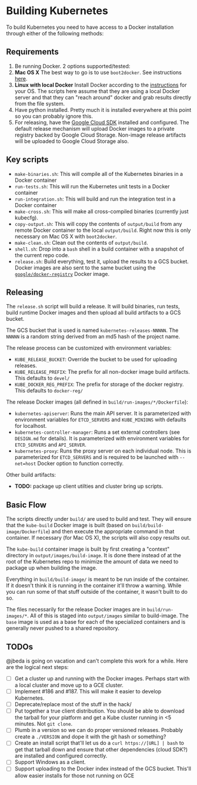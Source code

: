 # Building Kubernetes

To build Kubernetes you need to have access to a Docker installation through either of the following methods:

## Requirements

1. Be running Docker.  2 options supported/tested:
  1. **Mac OS X** The best way to go is to use `boot2docker`.  See instructions [here](https://docs.docker.com/installation/mac/).
  1. **Linux with local Docker**  Install Docker according to the [instructions](https://docs.docker.com/installation/#installation) for your OS.  The scripts here assume that they are using a local Docker server and that they can "reach around" docker and grab results directly from the file system.
1. Have python installed.  Pretty much it is installed everywhere at this point so you can probably ignore this.
1. For releasing, have the [Google Cloud SDK](https://developers.google.com/cloud/sdk/) installed and configured.  The default release mechanism will upload Docker images to a private registry backed by Google Cloud Storage.  Non-image release artifacts will be uploaded to Google Cloud Storage also.

## Key scripts

* `make-binaries.sh`: This will compile all of the Kubernetes binaries in a Docker container
* `run-tests.sh`: This will run the Kubernetes unit tests in a Docker container
* `run-integration.sh`: This will build and run the integration test in a Docker container
* `make-cross.sh`: This will make all cross-compiled binaries (currently just kubecfg).
* `copy-output.sh`: This will copy the contents of `output/build` from any remote Docker container to the local `output/build`.  Right now this is only necessary on Mac OS X with `boot2docker`.
* `make-clean.sh`: Clean out the contents of `output/build`.
* `shell.sh`: Drop into a `bash` shell in a build container with a snapshot of the current repo code.
* `release.sh`: Build everything, test it, upload the results to a GCS bucket.  Docker images are also sent to the same bucket using the [`google/docker-registry`](https://registry.hub.docker.com/u/google/docker-registry/) Docker image.

## Releasing

The `release.sh` script will build a release.  It will build binaries, run tests, build runtime Docker images and then upload all build artifacts to a GCS bucket.

The GCS bucket that is used is named `kubernetes-releases-NNNNN`.  The `NNNNN` is a random string derived from an md5 hash of the project name.

The release process can be customized with environment variables:
* `KUBE_RELEASE_BUCKET`: Override the bucket to be used for uploading releases.
* `KUBE_RELEASE_PREFIX`: The prefix for all non-docker image build artifacts.  This defaults to `devel/`
* `KUBE_DOCKER_REG_PREFIX`: The prefix for storage of the docker registry.  This defaults to `docker-reg/`

The release Docker images (all defined in `build/run-images/*/Dockerfile`):
* `kubernetes-apiserver`: Runs the main API server. It is parameterized with environment variables for `ETCD_SERVERS` and `KUBE_MINIONS` with defaults for localhost.
* `kubernetes-controller-manager`: Runs a set external controllers (see `DESIGN.md` for details).  It is parameterized with environment variables for `ETCD_SERVERS` and `API_SERVER`.
* `kubernetes-proxy`: Runs the proxy server on each individual node.  This is parameterized for `ETCD_SERVERS` and is required to be launched with `--net=host` Docker option to function correctly.

Other build artifacts:
* **TODO:** package up client utilties and cluster bring up scripts.

## Basic Flow

The scripts directly under `build/` are used to build and test.  They will ensure that the `kube-build` Docker image is built (based on `build/build-image/Dockerfile`) and then execute the appropriate command in that container.  If necessary (for Mac OS X), the scripts will also copy results out.

The `kube-build` container image is built by first creating a "context" directory in `output/images/build-image`.  It is done there instead of at the root of the Kubernetes repo to minimize the amount of data we need to package up when building the image.

Everything in `build/build-image/` is meant to be run inside of the container.  If it doesn't think it is running in the container it'll throw a warning.  While you can run some of that stuff outside of the container, it wasn't built to do so.

The files necessarily for the release Docker images are in `build/run-images/*`.  All of this is staged into `output/images` similar to build-image.  The `base` image is used as a base for each of the specialized containers and is generally never pushed to a shared repository.

## TODOs

@jbeda is going on vacation and can't complete this work for a while.  Here are the logical next steps:

* [ ] Get a cluster up and running with the Docker images.  Perhaps start with a local cluster and move up to a GCE cluster.
* [ ] Implement #186 and #187.  This will make it easier to develop Kubernetes.
* [ ] Deprecate/replace most of the stuff in the hack/
* [ ] Put together a true client distribution.  You should be able to download the tarball for your platform and get a Kube cluster running in <5 minutes.  Not `git clone`.
* [ ] Plumb in a version so we can do proper versioned releases.  Probably create a `./VERSION` and dope it with the git hash or something?
* [ ] Create an install script that'll let us do a `curl https://[URL] | bash` to get that tarball down and ensure that other dependencies (cloud SDK?) are installed and configured correctly.
* [ ] Support Windows as a client.
* [ ] Support uploading to the Docker index instead of the GCS bucket.  This'll allow easier installs for those not running on GCE

